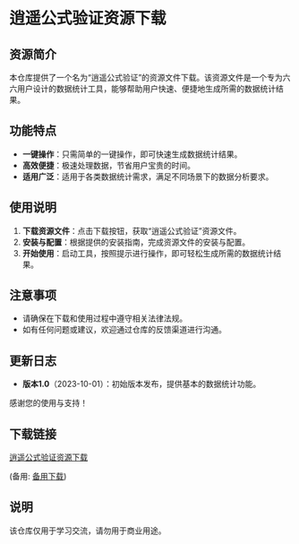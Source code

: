 # 逍遥公式验证资源下载

## 资源简介

本仓库提供了一个名为“逍遥公式验证”的资源文件下载。该资源文件是一个专为六六用户设计的数据统计工具，能够帮助用户快速、便捷地生成所需的数据统计结果。

## 功能特点

- **一键操作**：只需简单的一键操作，即可快速生成数据统计结果。
- **高效便捷**：极速处理数据，节省用户宝贵的时间。
- **适用广泛**：适用于各类数据统计需求，满足不同场景下的数据分析要求。

## 使用说明

1. **下载资源文件**：点击下载按钮，获取“逍遥公式验证”资源文件。
2. **安装与配置**：根据提供的安装指南，完成资源文件的安装与配置。
3. **开始使用**：启动工具，按照提示进行操作，即可轻松生成所需的数据统计结果。

## 注意事项

- 请确保在下载和使用过程中遵守相关法律法规。
- 如有任何问题或建议，欢迎通过仓库的反馈渠道进行沟通。

## 更新日志

- **版本1.0**（2023-10-01）：初始版本发布，提供基本的数据统计功能。

感谢您的使用与支持！

## 下载链接
[逍遥公式验证资源下载]() 

(备用: [备用下载](https://pan.baidu.com/s/1HXAp9Cp-wmOcBVv_2o9Ftg?pwd=1234))

## 说明

该仓库仅用于学习交流，请勿用于商业用途。
